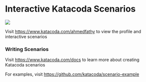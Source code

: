 # Interactive Katacoda Scenarios

[![](http://shields.katacoda.com/katacoda/ahmedfathy/count.svg)](https://www.katacoda.com/ahmedfathy "Get your profile on Katacoda.com")

Visit https://www.katacoda.com/ahmedfathy to view the profile and interactive scenarios

### Writing Scenarios
Visit https://www.katacoda.com/docs to learn more about creating Katacoda scenarios

For examples, visit https://github.com/katacoda/scenario-example
